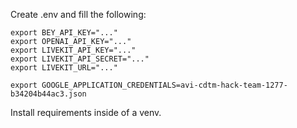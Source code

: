 Create .env and fill the following:
```
export BEY_API_KEY="..."
export OPENAI_API_KEY="..."
export LIVEKIT_API_KEY="..."
export LIVEKIT_API_SECRET="..."
export LIVEKIT_URL="..."

export GOOGLE_APPLICATION_CREDENTIALS=avi-cdtm-hack-team-1277-b34204b44ac3.json
```

Install requirements inside of a venv.